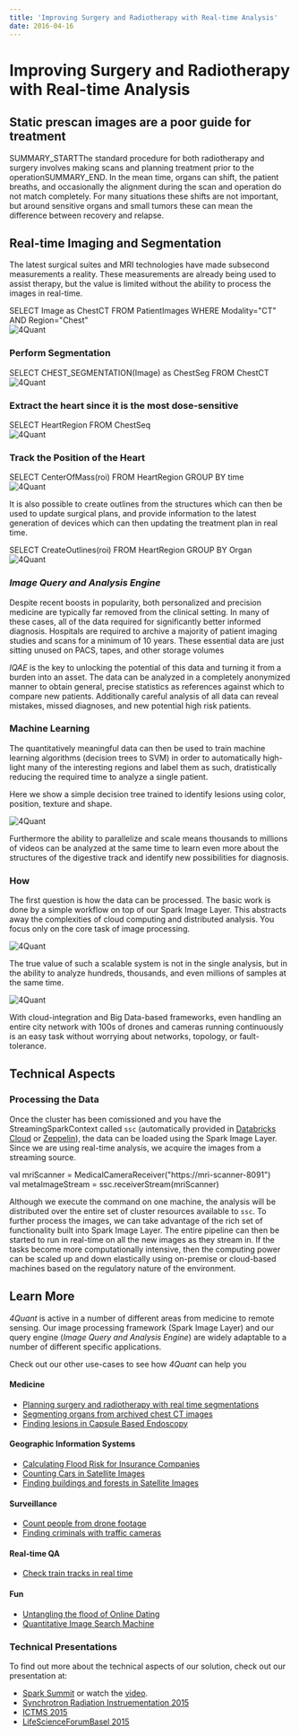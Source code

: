 ```yaml
---
title: 'Improving Surgery and Radiotherapy with Real-time Analysis'
date: 2016-04-16
---
```


# Improving Surgery and Radiotherapy with Real-time Analysis

## Static prescan images are a poor guide for treatment

SUMMARY_STARTThe standard procedure for both radiotherapy and surgery involves making scans and planning treatment prior to the operationSUMMARY_END. In the mean time, organs can shift, the patient breaths, and occasionally the alignment during the scan and operation do not match completely. For many situations these shifts are not important, but around sensitive organs and small tumors these can mean the difference between recovery and relapse.

## Real-time Imaging and Segmentation

The latest surgical suites and MRI technologies have made subsecond measurements a reality. These measurements are already being used to assist therapy, but the value is limited without the ability to process the images in real-time.

<div class="code">SELECT Image as ChestCT FROM PatientImages WHERE Modality="CT" AND Region="Chest"</div>

<img alt='4Quant' src="images/realtime-mri-segmentation/mammo-001.gif">

### Perform Segmentation

<div class="code">SELECT CHEST_SEGMENTATION(Image) as ChestSeg FROM ChestCT</div>
<img alt='4Quant' src="images/realtime-mri-segmentation/mammo-002.gif">

### Extract the heart since it is the most dose-sensitive

<div class="code">SELECT HeartRegion FROM ChestSeq</div>

<img alt='4Quant' src="images/realtime-mri-segmentation/mammo-003.gif">

### Track the Position of the Heart

<div class="code">SELECT CenterOfMass(roi) FROM HeartRegion GROUP BY time</div>

<img alt='4Quant' src="images/realtime-mri-segmentation/mammo-004.png">

It is also possible to create outlines from the structures which can then be used to update surgical plans, and provide information to the latest generation of devices which can then updating the treatment plan in real time.

<div class="code">SELECT CreateOutlines(roi) FROM HeartRegion GROUP BY Organ</div>

<img alt='4Quant' src="images/realtime-mri-segmentation/mammo-005.png">

### *Image Query and Analysis Engine*

Despite recent boosts in popularity, both personalized and precision medicine are typically far removed from the clinical setting. In many of these cases, all of the data required for significantly better informed diagnosis. Hospitals are required to archive a majority of patient imaging studies and scans for a minimum of 10 years. These essential data are just sitting unused on PACS, tapes, and other storage volumes

*IQAE* is the key to unlocking the potential of this data and turning it from a burden into an asset. The data can be analyzed in a completely anonymized manner to obtain general, precise statistics as references against which to compare new patients. Additionally careful analysis of all data can reveal mistakes, missed diagnoses, and new potential high risk patients.

### Machine Learning

The quantitatively meaningful data can then be used to train machine learning algorithms (decision trees to SVM) in order to automatically high-light many of the interesting regions and label them as such, dratistically reducing the required time to analyze a single patient.

Here we show a simple decision tree trained to identify lesions using color, position, texture and shape.

<img alt='4Quant' src="images/realtime-mri-segmentation/mammo-006.png">

Furthermore the ability to parallelize and scale means thousands to millions of videos can be analyzed at the same time to learn even more about the structures of the digestive track and identify new possibilities for diagnosis.

### How

The first question is how the data can be processed. The basic work is done by a simple workflow on top of our Spark Image Layer. This abstracts away the complexities of cloud computing and distributed analysis. You focus only on the core task of image processing.

<div class="half-width-image">
  <img alt='4Quant' class='' src="images/realtime-mri-segmentation/mammo-007.svg">
</div>

The true value of such a scalable system is not in the single analysis, but in the ability to analyze hundreds, thousands, and even millions of samples at the same time.

<img alt='4Quant' src="images/realtime-mri-segmentation/mammo-008.svg">

With cloud-integration and Big Data-based frameworks, even handling an entire city network with 100s of drones and cameras running continuously is an easy task without worrying about networks, topology, or fault-tolerance.

## Technical Aspects

### Processing the Data

Once the cluster has been comissioned and you have the StreamingSparkContext called `ssc` (automatically provided in [Databricks Cloud](https://databricks.com/product/databricks) or [Zeppelin](http://zeppelin.incubator.apache.org/)), the data can be loaded using the Spark Image Layer. Since we are using real-time analysis, we acquire the images from a streaming source.

<div class="code">
  val mriScanner = MedicalCameraReceiver("https://mri-scanner-8091")<br/>
  val metaImageStream = ssc.receiverStream(mriScanner)
</div>

Although we execute the command on one machine, the analysis will be distributed over the entire set of cluster resources available to `ssc`. To further process the images, we can take advantage of the rich set of functionality built into Spark Image Layer. The entire pipeline can then be started to run in real-time on all the new images as they stream in. If the tasks become more computationally intensive, then the computing power can be scaled up and down elastically using on-premise or cloud-based machines based on the regulatory nature of the environment.

## Learn More

*4Quant* is active in a number of different areas from medicine to remote sensing. Our image processing framework (Spark Image Layer) and our query engine (*Image Query and Analysis Engine*) are widely adaptable to a number of different specific applications.

Check out our other use-cases to see how *4Quant* can help you

#### Medicine

* [Planning surgery and radiotherapy with real time segmentations](http://4quant.com/Realtime-MRI-Segmentation)
* [Segmenting organs from archived chest CT images](http://4quant.com/Organ-Segmentation/)
* [Finding lesions in Capsule Based Endoscopy](http://4quant.com/Capsule-Endoscopy)

#### Geographic Information Systems

* [Calculating Flood Risk for Insurance Companies](http://4quant.com/Flood-Risk)
* [Counting Cars in Satellite Images](http://4quant.com/countingcarsdemo)
* [Finding buildings and forests in Satellite Images](http://4quant.com/geospatialdemo/)

#### Surveillance

* [Count people from drone footage](http://4quant.com/Drone-People-Counting)
* [Finding criminals with traffic cameras](http://4quant.com/Pursuing-Criminals/)

#### Real-time QA

* [Check train tracks in real time](http://4quant.com/Railway-Check)

#### Fun

* [Untangling the flood of Online Dating](http://4quant.com/Online-Dating)
* [Quantitative Image Search Machine](http://kmader.shinyapps.io/SearchMachineDemo)

### Technical Presentations

To find out more about the technical aspects of our solution, check out our presentation at:

* [Spark Summit](http://4quant.com/spark-east-2015) or watch the [video](https://www.youtube.com/watch?v=ohR_y7HZaHA&index=10&list=PL-x35fyliRwiy50Ud2ltPx8_yA4H34ppJ).
* [Synchrotron Radiation Instruementation 2015](http://4quant.com/SRI2015)
* [ICTMS 2015](http://4quant.com/ICTMS2015)
* [LifeScienceForumBasel 2015](http://4quant.com/LSFB2015)
